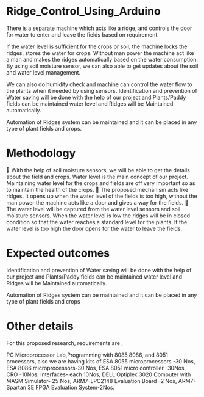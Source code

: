 # Ridge_Control_Using_Arduino

There is a separate machine which acts like a ridge, and controls the door for water to enter and leave the fields based on requirement.

If the water level is sufficient for the crops or soil, the machine locks the ridges, stores the water for crops. Without man power the machine act like a man and makes the ridges automatically based on the water consumption. By using soil moisture sensor, we can also able to get updates about the soil and water level management.

We can also do humidity check and machine can control the water flow to the plants when it needed by using sensors. Identification and prevention of Water saving will be done with the help of our project and Plants/Paddy fields can be maintained water level and Ridges will be Maintained automatically. 

Automation of Ridges system can be maintained and it can be placed in any type of plant fields and crops.


# Methodology

	With the help of soil moisture sensors, we will be able to get the details about the field and crops. Water level is the main concept of our project. Maintaining water level for the crops and fields are off very important so as to maintain the health of the crops.
	The proposed mechanism acts like ridges. It opens up when the water level of the fields is too high, without the man power the machine acts like a door and gives a way for the fields. 
	The water level will be captured from the water level sensors and soil moisture sensors. When the water level is low the ridges will be in closed condition so that the water reaches a standard level for the plants. If the water level is too high the door opens for the water to leave the fields.

# Expected outcomes

  Identification and prevention of Water saving will be done with the help of our project and Plants/Paddy fields can be maintained water level and Ridges will be Maintained automatically.
  
  Automation of Ridges system can be maintained and it can be placed in any type of plant fields and crops

# Other details 

For this proposed research, requirements are ;

PG Microprocessor Lab,Programming with 8085,8086, and 8051 processors, also we are having kits of ESA 8055 microprocessors -30 Nos, ESA 8086  microprocessors-30 Nos, ESA 8051 micro controller -30Nos, CRO -10Nos, Interfaces- each 10Nos, DELL Optiplex 3020 Computer with MASM Simulator- 25 Nos, ARM7-LPC2148 Evaluation Board -2 Nos, ARM7+ Spartan 3E FPGA Evaluation System-2Nos.
